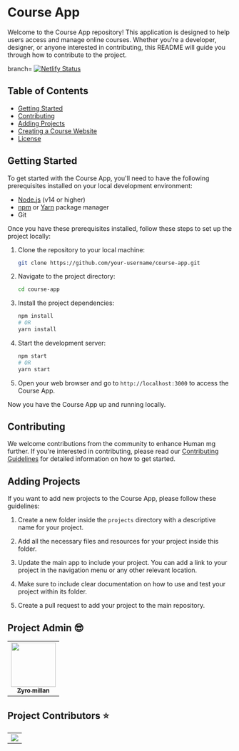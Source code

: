 # Course App

Welcome to the Course App repository! This application is designed to help users access and manage online courses. Whether you're a developer, designer, or anyone interested in contributing, this README will guide you through how to contribute to the project.


branch= [![Netlify Status](https://api.netlify.com/api/v1/badges/5ce2480f-20a2-4ace-ae1c-dad8e71c16af/deploy-status)](https://app.netlify.com/sites/luminous-llama-e9fccb/deploys)

## Table of Contents
- [Getting Started](#getting-started)
- [Contributing](#contributing)
- [Adding Projects](#adding-projects)
- [Creating a Course Website](#creating-a-course-website)
- [License](#license)

## Getting Started

To get started with the Course App, you'll need to have the following prerequisites installed on your local development environment:

- [Node.js](https://nodejs.org/) (v14 or higher)
- [npm](https://www.npmjs.com/) or [Yarn](https://yarnpkg.com/) package manager
- Git

Once you have these prerequisites installed, follow these steps to set up the project locally:

1. Clone the repository to your local machine:

   ```bash
   git clone https://github.com/your-username/course-app.git
   ```

2. Navigate to the project directory:

   ```bash
   cd course-app
   ```

3. Install the project dependencies:

   ```bash
   npm install
   # OR
   yarn install
   ```

4. Start the development server:

   ```bash
   npm start
   # OR
   yarn start
   ```

5. Open your web browser and go to `http://localhost:3000` to access the Course App.

Now you have the Course App up and running locally.

## Contributing

We welcome contributions from the community to enhance Human mg further. If you're interested in contributing, please read our [Contributing Guidelines](CONTRIBUTING.md) for detailed information on how to get started.

## Adding Projects

If you want to add new projects to the Course App, please follow these guidelines:

1. Create a new folder inside the `projects` directory with a descriptive name for your project.

2. Add all the necessary files and resources for your project inside this folder.

3. Update the main app to include your project. You can add a link to your project in the navigation menu or any other relevant location.

4. Make sure to include clear documentation on how to use and test your project within its folder.

5. Create a pull request to add your project to the main repository.
## Project Admin 😎

<table>
  <tr>
<td align="center"><a href="https://github.com/Zyro231-2"><img src="https://avatars.githubusercontent.com/u/75005434?v=4" width="100px;" alt=""/><br /><sub><b>
Zyro millan</b></sub></a></td>
  </tr>
</table>

##  Project Contributors ⭐
<table align="center">
<tr>
<td>
<a href="https://github.com/Zyro231-2/Human_mg/graphs/contributors" align="center">
  <img src="https://contrib.rocks/image?repo=Zyro231-2/Human_mg" /> 
</a>
